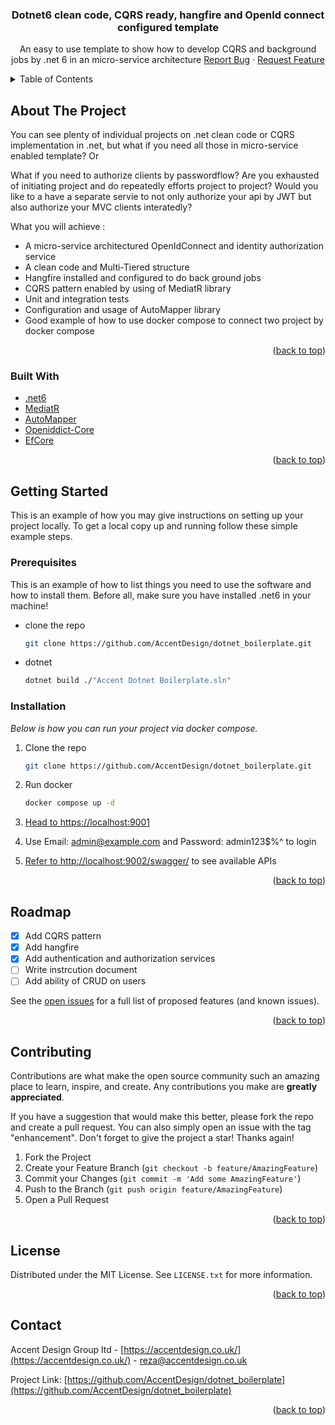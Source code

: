 <div id="top"></div>

<div align="center">
  <a href="https://github.com/AccentDesign/dotnet_boilerplate">
   </a>

  <h3 align="center">Dotnet6 clean code, CQRS ready, hangfire and OpenId connect configured template</h3>

  <p align="center">
    An easy to use template to show how to develop CQRS and background jobs by .net 6 in an micro-service architecture
    <a href="https://github.com/AccentDesign/dotnet_boilerplate/issues">Report Bug</a>
    ·
    <a href="https://github.com/AccentDesign/dotnet_boilerplate/issues">Request Feature</a>
  </p>
</div>

<!-- TABLE OF CONTENTS -->
<details>
  <summary>Table of Contents</summary>
  <ol>
    <li>
      <a href="#about-the-project">About The Project</a>
      <ul>
        <li><a href="#built-with">Built With</a></li>
      </ul>
    </li>
    <li>
      <a href="#getting-started">Getting Started</a>
      <ul>
        <li><a href="#prerequisites">Prerequisites</a></li>
        <li><a href="#installation">Installation</a></li>
      </ul>
    </li>
    <li><a href="#roadmap">Roadmap</a></li>
    <li><a href="#contributing">Contributing</a></li>
    <li><a href="#license">License</a></li>
    <li><a href="#contact">Contact</a></li>
  </ol>
</details>

<!-- ABOUT THE PROJECT -->

## About The Project

You can see plenty of individual projects on .net clean code or CQRS implementation in .net, but what if you need all those in micro-service enabled template? Or

What if you need to authorize clients by passwordflow?
Are you exhausted of initiating project and do repeatedly efforts project to project?
Would you like to a have a separate servie to not only authorize your api by JWT but also authorize your MVC clients interatedly?

What you will achieve :

- A micro-service architectured OpenIdConnect and identity authorization service
- A clean code and Multi-Tiered structure
- Hangfire installed and configured to do back ground jobs
- CQRS pattern enabled by using of MediatR library
- Unit and integration tests
- Configuration and usage of AutoMapper library
- Good example of how to use docker compose to connect two project by docker compose

<p align="right">(<a href="#top">back to top</a>)</p>

### Built With

- [.net6](https://dotnet.microsoft.com/en-us/download/dotnet/6.0)
- [MediatR](https://github.com/jbogard/MediatR)
- [AutoMapper](https://github.com/AutoMapper/AutoMapper)
- [Openiddict-Core](https://github.com/openiddict/openiddict-core)
- [EfCore](https://github.com/dotnet/efcore)

<p align="right">(<a href="#top">back to top</a>)</p>

<!-- GETTING STARTED -->

## Getting Started

This is an example of how you may give instructions on setting up your project locally.
To get a local copy up and running follow these simple example steps.

### Prerequisites

This is an example of how to list things you need to use the software and how to install them.
Before all, make sure you have installed .net6 in your machine!

- clone the repo
  ```sh
  git clone https://github.com/AccentDesign/dotnet_boilerplate.git
  ```
- dotnet
  ```sh
  dotnet build ./"Accent Dotnet Boilerplate.sln"
  ```

### Installation

_Below is how you can run your project via docker compose._

1. Clone the repo
   ```sh
   git clone https://github.com/AccentDesign/dotnet_boilerplate.git
   ```
2. Run docker
   ```sh
   docker compose up -d
   ```
3. [Head to https://localhost:9001](https://localhost:9001)

4. Use Email: admin@example.com and Password: admin123$%^ to login

5. [Refer to http://localhost:9002/swagger/](http://localhost:9002/swagger/) to see available APIs

<p align="right">(<a href="#top">back to top</a>)</p>

<!-- ROADMAP -->

## Roadmap

- [x] Add CQRS pattern
- [x] Add hangfire
- [x] Add authentication and authorization services
- [ ] Write instrcution document
- [ ] Add ability of CRUD on users

See the [open issues](https://github.com/AccentDesign/dotnet_boilerplate/issues) for a full list of proposed features (and known issues).

<p align="right">(<a href="#top">back to top</a>)</p>

<!-- CONTRIBUTING -->

## Contributing

Contributions are what make the open source community such an amazing place to learn, inspire, and create. Any contributions you make are **greatly appreciated**.

If you have a suggestion that would make this better, please fork the repo and create a pull request. You can also simply open an issue with the tag "enhancement".
Don't forget to give the project a star! Thanks again!

1. Fork the Project
2. Create your Feature Branch (`git checkout -b feature/AmazingFeature`)
3. Commit your Changes (`git commit -m 'Add some AmazingFeature'`)
4. Push to the Branch (`git push origin feature/AmazingFeature`)
5. Open a Pull Request

<p align="right">(<a href="#top">back to top</a>)</p>

<!-- LICENSE -->

## License

Distributed under the MIT License. See `LICENSE.txt` for more information.

<p align="right">(<a href="#top">back to top</a>)</p>

<!-- CONTACT -->

## Contact

Accent Design Group ltd - [https://accentdesign.co.uk/](https://accentdesign.co.uk/) - reza@accentdesign.co.uk

Project Link: [https://github.com/AccentDesign/dotnet_boilerplate](https://github.com/AccentDesign/dotnet_boilerplate)

<p align="right">(<a href="#top">back to top</a>)</p>
